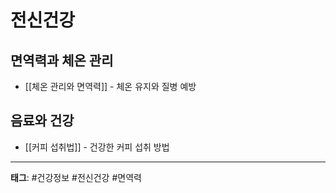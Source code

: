 # 전신건강

## 면역력과 체온 관리
- [[체온 관리와 면역력]] - 체온 유지와 질병 예방

## 음료와 건강
- [[커피 섭취법]] - 건강한 커피 섭취 방법

---
**태그**: #건강정보 #전신건강 #면역력